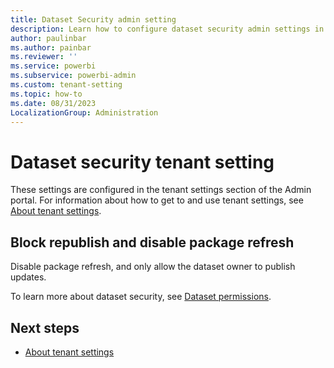 ```yaml
---
title: Dataset Security admin setting
description: Learn how to configure dataset security admin settings in Fabric.
author: paulinbar
ms.author: painbar
ms.reviewer: ''
ms.service: powerbi
ms.subservice: powerbi-admin
ms.custom: tenant-setting
ms.topic: how-to
ms.date: 08/31/2023
LocalizationGroup: Administration
---
```


# Dataset security tenant setting

These settings are configured in the tenant settings section of the Admin portal. For information about how to get to and use tenant settings, see [About tenant settings](/power-bi/admin/service-admin-portal-about-tenant-settings).

## Block republish and disable package refresh

Disable package refresh, and only allow the dataset owner to publish updates.

To learn more about dataset security, see [Dataset permissions](https://learn.microsoft.com/en-us/power-bi/connect-data/service-datasets-permissions).

## Next steps

* [About tenant settings](/power-bi/admin/service-admin-portal-about-tenant-settings)